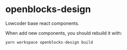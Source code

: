 # openblocks-design

Lowcoder base react components.

When add new components, you should rebuild it with:

```bash
yarn workspace openblocks-design build
```
